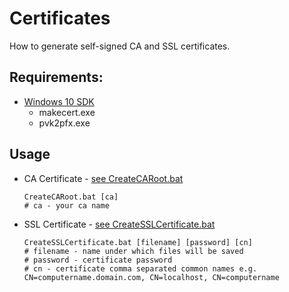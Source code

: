 # Certificates

How to generate self-signed CA and SSL certificates.

## Requirements:

* [Windows 10 SDK](https://developer.microsoft.com/pl-pl/windows/downloads/windows-10-sdk/)
  * makecert.exe
  * pvk2pfx.exe

## Usage

* CA Certificate - [see CreateCARoot.bat](/certificates/CreateCARoot.bat)

   ```shell
   CreateCARoot.bat [ca]
   # ca - your ca name
   ```

* SSL Certificate - [see CreateSSLCertificate.bat](/certificates/CreateSSLCertificate.bat)

   ```shell
   CreateSSLCertificate.bat [filename] [password] [cn]
   # filename - name under which files will be saved
   # password - certificate password
   # cn - certificate comma separated common names e.g. CN=computername.domain.com, CN=localhost, CN=computername
   ```

